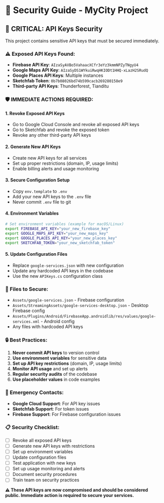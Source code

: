 # 🔐 Security Guide - MyCity Project

## 🚨 CRITICAL: API Keys Security

This project contains sensitive API keys that must be secured immediately.

### ⚠️ Exposed API Keys Found:
- **Firebase API Key**: `AIzaSyAVBo5VahaacXCfr3eYz3kmmNPZyTNgyU4`
- **Google Maps API Key**: `AIzaSyDS1WYkuiRwqHKIODt1HHQ-xLazH2SRudQ`
- **Google Places API Keys**: Multiple instances
- **Sketchfab Token**: `0b7b08026bd74b599cacb269280158e9`
- **Third-party API Keys**: Thunderforest, Tianditu

### 🛡️ IMMEDIATE ACTIONS REQUIRED:

#### 1. **Revoke Exposed API Keys**
- Go to Google Cloud Console and revoke all exposed API keys
- Go to Sketchfab and revoke the exposed token
- Revoke any other third-party API keys

#### 2. **Generate New API Keys**
- Create new API keys for all services
- Set up proper restrictions (domain, IP, usage limits)
- Enable billing alerts and usage monitoring

#### 3. **Secure Configuration Setup**
- Copy `env.template` to `.env`
- Add your new API keys to the `.env` file
- Never commit `.env` file to git

#### 4. **Environment Variables**
```bash
# Set environment variables (example for macOS/Linux)
export FIREBASE_API_KEY="your_new_firebase_key"
export GOOGLE_MAPS_API_KEY="your_new_maps_key"
export GOOGLE_PLACES_API_KEY="your_new_places_key"
export SKETCHFAB_TOKEN="your_new_sketchfab_token"
```

#### 5. **Update Configuration Files**
- Replace `google-services.json` with new configuration
- Update any hardcoded API keys in the codebase
- Use the new `APIKeys.cs` configuration class

### 📁 Files to Secure:
- `Assets/google-services.json` - Firebase configuration
- `Assets/StreamingAssets/google-services-desktop.json` - Desktop Firebase config
- `Assets/Plugins/Android/FirebaseApp.androidlib/res/values/google-services.xml` - Android config
- Any files with hardcoded API keys

### 🔒 Best Practices:
1. **Never commit API keys** to version control
2. **Use environment variables** for sensitive data
3. **Set up API key restrictions** (domain, IP, usage limits)
4. **Monitor API usage** and set up alerts
5. **Regular security audits** of the codebase
6. **Use placeholder values** in code examples

### 🚨 Emergency Contacts:
- **Google Cloud Support**: For API key issues
- **Sketchfab Support**: For token issues
- **Firebase Support**: For Firebase configuration issues

### 📋 Security Checklist:
- [ ] Revoke all exposed API keys
- [ ] Generate new API keys with restrictions
- [ ] Set up environment variables
- [ ] Update configuration files
- [ ] Test application with new keys
- [ ] Set up usage monitoring and alerts
- [ ] Document security procedures
- [ ] Train team on security practices

**⚠️ These API keys are now compromised and should be considered public. Immediate action is required to secure your services.** 